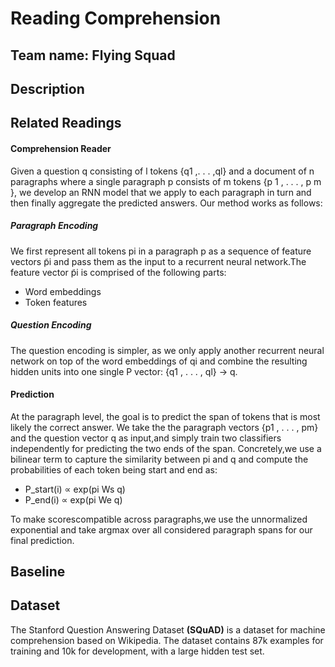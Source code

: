 # Reading Comprehension 
## Team name: Flying Squad 
## Description
## Related Readings
   #### Comprehension Reader
   Given a question q consisting of l tokens {q1 ,. . . ,ql} and a document of n paragraphs where a single paragraph p 
   consists of m tokens {p 1 , . . . , p m }, we develop an RNN model that we apply to each paragraph in turn and then 
   finally aggregate the predicted answers. Our method works as follows:
   ##### Paragraph Encoding
   We first represent all tokens pi in a paragraph p as a sequence of feature vectors p̃i and pass them as the input to 
   a recurrent neural network.The feature vector p̃i is comprised of the following parts: 
   * Word embeddings
   * Token features   
   ##### Question Encoding
   The question encoding is simpler, as we only apply another recurrent neural network on top of the word embeddings of 
   qi and combine the resulting hidden units into one single P vector: {q1 , . . . , ql} → q.
   #### Prediction
   At the paragraph level, the goal is to predict the span of tokens that is most likely the correct answer. We take the 
   the paragraph vectors {p1 , . . . , pm} and the question vector q as input,and simply train two classifiers 
   independently for predicting the two ends of the span. Concretely,we use a bilinear term to capture the similarity 
   between pi and q and compute the probabilities of each token being start and end as:
   * P_start(i) ∝ exp(pi Ws q)
   * P_end(i) ∝ exp(pi We q)
   
   To make scorescompatible across paragraphs,we use the unnormalized exponential and take argmax over all considered 
   paragraph spans for our final prediction.
## Baseline
## Dataset
The Stanford Question Answering Dataset **(SQuAD)** is a dataset for machine comprehension based on Wikipedia.
The dataset contains 87k examples for training and 10k for development, with a large hidden test set.

